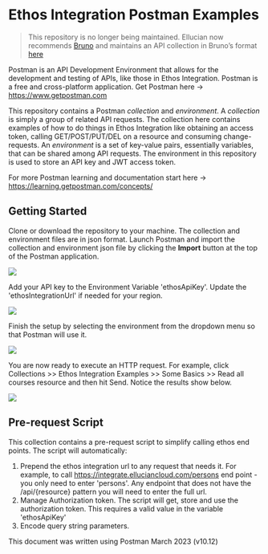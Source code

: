 # Ethos Integration Postman Examples

> This repository is no longer being maintained.  Ellucian now recommends <a href="https://www.usebruno.com/compare/bruno-vs-postman" target="_blank">Bruno</a> and maintains an API collection in Bruno’s format <a href="https://github.com/ellucian-developer/integration-bruno" target="_blank">here</a>

Postman is an API Development Environment that allows for the development and testing of APIs, like those in Ethos Integration. Postman is a free and cross-platform application.  Get Postman here -> https://www.getpostman.com

This repository contains a Postman *collection* and *environment*. A *collection* is simply a group of related API requests. The collection here contains examples of how to do things in Ethos Integration like obtaining an access token, calling GET/POST/PUT/DEL on a resource and consuming change-requests. An *environment* is a set of key-value pairs, essentially variables, that can be shared among API requests. The environment in this repository is used to store an API key and JWT access token.

For more Postman learning and documentation start here -> https://learning.getpostman.com/concepts/

## Getting Started

Clone or download the repository to your machine. The collection and environment files are in json format. Launch Postman and import the collection and environment json file by clicking the **Import** button at the top of the Postman application.

![](/screenshots/postmanImport.png)

Add your API key to the Environment Variable 'ethosApiKey'.  Update the 'ethosIntegrationUrl' if needed for your region.

![](/screenshots/postmanVarSetup.png)


Finish the setup by selecting the environment from the dropdown menu so that Postman will use it.

![](/screenshots/postmanSelectEnvironment.png)

You are now ready to execute an HTTP request.  For example, click Collections >> Ethos Integration Examples >> Some Basics >> Read all courses resource and then hit Send.  Notice the results show below.

![](/screenshots/postmanRunRequest.png)


## Pre-request Script
 This collection contains a pre-request script to simplify calling ethos end points.  The script will automatically:
 1. Prepend the ethos integration url to any request that needs it.  For example, to call https://integrate.elluciancloud.com/persons end point - you only need to enter 'persons'.  Any endpoint that does not have the /api/{resource} pattern you will need to enter the full url.
 2. Manage Authorization token.  The script will get, store and use the authorization token. This requires a valid value in the variable 'ethosApiKey'
 3. Encode query string parameters.




This document was written using Postman March 2023 (v10.12)
